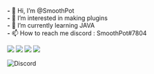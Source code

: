 **-** 👋 Hi, I’m @SmoothPot  
**-** 👀 I’m interested in making plugins  
**-** 🌱 I’m currently learning JAVA  
**-** 📫 How to reach me discord : SmoothPot#7804    


![](https://img.shields.io/badge/|-Java-informational?style=flat&logo=Java&logoColor=white&color=339933)
![](https://img.shields.io/badge/|-JavaScript-informational?style=flat&logo=JavaScript&logoColor=white&color=339933)
![](https://img.shields.io/badge/|-HTML-informational?style=flat&logo=HTML5&logoColor=white&color=339933)
![](https://img.shields.io/badge/|-CSS-informational?style=flat&logo=CSS3&logoColor=white&color=339933) 

![Discord](https://img.shields.io/discord/890286538141880360?color=Blue&label=Discord&logo=Discord&style=for-the-badge)
<!---
SmoothPot/SmoothPot is a ✨ special ✨ repository because its `README.md` (this file) appears on your GitHub profile.
You can click the Preview link to take a look at your changes.
--->
